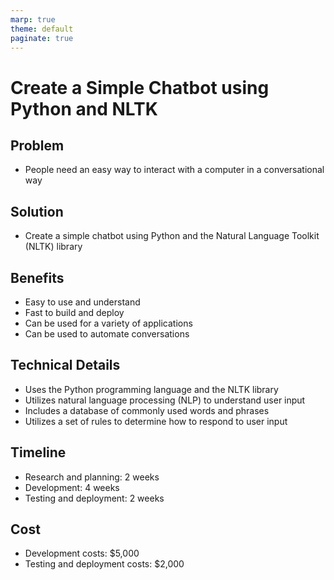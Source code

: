 ```yaml
---
marp: true
theme: default
paginate: true
---
```

# Create a Simple Chatbot using Python and NLTK

## Problem

- People need an easy way to interact with a computer in a conversational way

## Solution

- Create a simple chatbot using Python and the Natural Language Toolkit (NLTK) library

## Benefits

- Easy to use and understand
- Fast to build and deploy
- Can be used for a variety of applications
- Can be used to automate conversations

## Technical Details

- Uses the Python programming language and the NLTK library
- Utilizes natural language processing (NLP) to understand user input
- Includes a database of commonly used words and phrases
- Utilizes a set of rules to determine how to respond to user input

## Timeline

- Research and planning: 2 weeks
- Development: 4 weeks
- Testing and deployment: 2 weeks

## Cost

- Development costs: $5,000
- Testing and deployment costs: $2,000
  